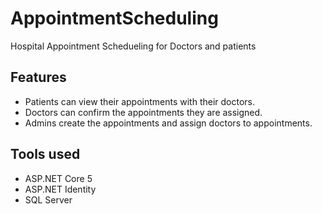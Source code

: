 # AppointmentScheduling
Hospital Appointment Schedueling for Doctors and patients

## Features
+ Patients can view their appointments with their doctors.
+ Doctors can confirm the appointments they are assigned.
+ Admins create the appointments and assign doctors to appointments.

## Tools used
+ ASP.NET Core 5
+ ASP.NET Identity
+ SQL Server
